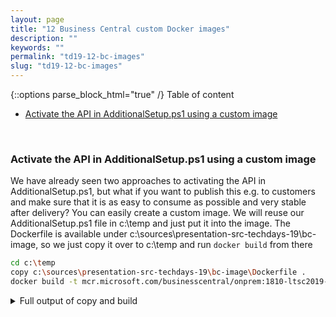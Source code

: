 ```yaml
---
layout: page
title: "12 Business Central custom Docker images"
description: ""
keywords: ""
permalink: "td19-12-bc-images"
slug: "td19-12-bc-images"
---
```

{::options parse_block_html="true" /}
Table of content
- [Activate the API in AdditionalSetup.ps1 using a custom image](#activate-the-api-in-additionalsetupps1-using-a-custom-image)

&nbsp;<br />

### Activate the API in AdditionalSetup.ps1 using a custom image
We have already seen two approaches to activating the API in AdditionalSetup.ps1, but what if you want to publish this e.g. to customers and make sure that it is as easy to consume as possible and very stable after delivery? You can easily create a custom image. We will reuse our AdditionalSetup.ps1 file in c:\temp and just put it into the image. The Dockerfile is available under c:\sources\presentation-src-techdays-19\bc-image, so we just copy it over to c:\temp and run `docker build` from there
```bash
cd c:\temp
copy c:\sources\presentation-src-techdays-19\bc-image\Dockerfile .
docker build -t mcr.microsoft.com/businesscentral/onprem:1810-ltsc2019-activateapi .
```

<details><summary markdown="span">Full output of copy and build</summary>
```bash
PS C:\> cd c:\temp
PS C:\temp> copy c:\sources\presentation-src-techdays-19\bc-image\Dockerfile .
PS C:\temp> docker build -t mcr.microsoft.com/businesscentral/onprem:1810-ltsc2019-activateapi .
Sending build context to Docker daemon  4.608kB
Step 1/3 : FROM mcr.microsoft.com/businesscentral/onprem:1810-ltsc2019
 ---> 0bf96c1268ea
Step 2/3 : RUN mkdir c:/run/my
 ---> Running in 7570ca3efd39

    Directory: C:\run

Mode                LastWriteTime         Length Name
----                -------------         ------ ----
d-----       11/11/2019   7:43 PM                my

Removing intermediate container 7570ca3efd39
 ---> 5153666d84b9
Step 3/3 : COPY AdditionalSetup.ps1 c:/run/my
 ---> e13575a90ba9
Successfully built e13575a90ba9
Successfully tagged mcr.microsoft.com/businesscentral/onprem:1810-ltsc2019-activateapi
```
</details>
&nbsp;<br />

With that in place, we now have an image with the API activation "baked in", so during startup we only need to reference the right image and don't need to provide anything else for the API activation. We could have also always activated the `ApiServicesEnabled` setting, but that would have made if difficult to switch off again. But if you want to do that, you could just add one line to `AdditionalSetup.ps1` which sets that config element.

```bash
docker run --name apiimage -e accept_eula=y -e usessl=n -e customNavSettings="ApiServicesEnabled=true" mcr.microsoft.com/businesscentral/onprem:1810-ltsc2019-activateapi
```

<details><summary markdown="span">Full output of docker run</summary>
```bash
PS C:\temp> docker run --name apiimage -e accept_eula=y -e usessl=n -e customNavSettings="ApiServicesEnabled=true" mcr.microsoft.com/businesscentral/onprem:1810-ltsc2019-activateapi
Initializing...
Starting Container
Hostname is f9375527c63e
PublicDnsName is f9375527c63e
Using NavUserPassword Authentication
Starting Local SQL Server
Starting Internet Information Server
Creating Self Signed Certificate
Self Signed Certificate Thumbprint 5F82A002FCDED7605565F8E0BE5FC2D3FBC4638E
Modifying Service Tier Config File with Instance Specific Settings
Modifying Service Tier Config File with settings from environment variable
Setting ApiServicesEnabled to true
Starting Service Tier
Registering event sources
Creating DotNetCore Web Server Instance
Creating http download site
Setting SA Password and enabling SA
Creating admin as SQL User and add to sysadmin
Creating SUPER user
initialize API Services
Container IP Address: 172.27.10.200
Container Hostname  : f9375527c63e
Container Dns Name  : f9375527c63e
Web Client          : http://f9375527c63e/NAV/
Admin Username      : admin
Admin Password      : Xije9274
Dev. Server         : http://f9375527c63e
Dev. ServerInstance : NAV

Files:
http://f9375527c63e:8080/al-2.1.191507.vsix

Initialization took 76 seconds
Ready for connections!
Starting EventLog Monitor
Monitoring EventSources from EventLog[Application]:
- MicrosoftDynamicsNAVClientClientService
- MicrosoftDynamicsNAVClientWebClient
- MicrosoftDynamicsNavServer$NAV
- MSSQL$SQLEXPRESS
```
</details>
&nbsp;<br />

Once again, open http://&lt;ip&gt;:7048/NAV/api/beta/companyInformation in your browser when the container is ready to validate the API access.
{::options parse_block_html="true" /}
